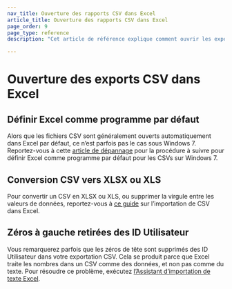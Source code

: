 ```yaml
---
nav_title: Ouverture des rapports CSV dans Excel
article_title: Ouverture des rapports CSV dans Excel 
page_order: 9
page_type: reference
description: "Cet article de référence explique comment ouvrir les exportations CSV dans Excel."

---
```


# Ouverture des exports CSV dans Excel

## Définir Excel comme programme par défaut

Alors que les fichiers CSV sont généralement ouverts automatiquement dans Excel par défaut, ce n’est parfois pas le cas sous Windows 7. Reportez-vous à cette [article de dépannage][20] pour la procédure à suivre pour définir Excel comme programme par défaut pour les CSVs sur Windows 7.

## Conversion CSV vers XLSX ou XLS

Pour convertir un CSV en XLSX ou XLS, ou supprimer la virgule entre les valeurs de données, reportez-vous à [ce guide][19] sur l’importation de CSV dans Excel.

## Zéros à gauche retirées des ID Utilisateur

Vous remarquerez parfois que les zéros de tête sont supprimés des ID Utilisateur dans votre exportation CSV. Cela se produit parce que Excel traite les nombres dans un CSV comme des données, et non pas comme du texte. Pour résoudre ce problème, exécutez [l’Assistant d’importation de texte Excel][22].


[19]: https://www.ablebits.com/office-addins-blog/2014/05/01/convert-csv-excel/#import-csv-wizard
[20]: http://www.solveyourtech.com/how-to-open-csv-files-with-excel-by-default/
[22]: https://www.ablebits.com/office-addins-blog/converting-csv-excel-issues/#leading-zeros
